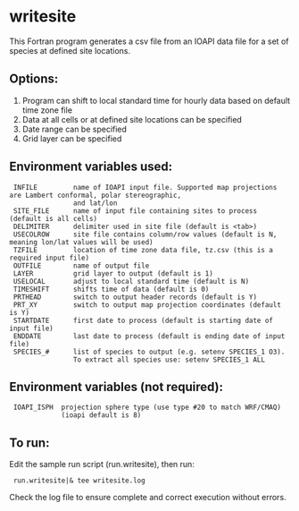 writesite
========

This Fortran program generates a csv file from an IOAPI data file for a set of species at defined site locations. 

## Options:
<ol>
<li> Program can shift to local standard time for hourly data based on default time zone file </li>
<li> Data at all cells or at defined site locations can be specified </li>
<li> Date range can be specified </li>
<li> Grid layer can be specified </li>
</ol>

## Environment variables used:
```
 INFILE         name of IOAPI input file. Supported map projections are Lambert conformal, polar stereographic, 
                and lat/lon
 SITE_FILE      name of input file containing sites to process (default is all cells)
 DELIMITER      delimiter used in site file (default is <tab>)
 USECOLROW      site file contains column/row values (default is N, meaning lon/lat values will be used)
 TZFILE         location of time zone data file, tz.csv (this is a required input file)
 OUTFILE        name of output file
 LAYER          grid layer to output (default is 1)
 USELOCAL       adjust to local standard time (default is N)
 TIMESHIFT      shifts time of data (default is 0)
 PRTHEAD        switch to output header records (default is Y)
 PRT_XY         switch to output map projection coordinates (default is Y) 
 STARTDATE      first date to process (default is starting date of input file)
 ENDDATE        last date to process (default is ending date of input file)
 SPECIES_#      list of species to output (e.g. setenv SPECIES_1 O3).  
                To extract all species use: setenv SPECIES_1 ALL
```

## Environment variables (not required):
```
 IOAPI_ISPH  projection sphere type (use type #20 to match WRF/CMAQ)
             (ioapi default is 8)
```

## To run:
Edit the sample run script (run.writesite), then run:
```
 run.writesite|& tee writesite.log
```

Check the log file to ensure complete and correct execution without errors.
